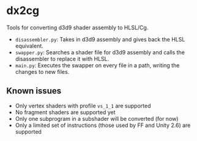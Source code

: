 # dx2cg
Tools for converting d3d9 shader assembly to HLSL/Cg.
- `disassembler.py`: Takes in d3d9 assembly and gives back the HLSL equivalent.
- `swapper.py`: Searches a shader file for d3d9 assembly and calls the disassembler to replace it with HLSL.
- `main.py`: Executes the swapper on every file in a path, writing the changes to new files.

## Known issues
- Only vertex shaders with profile `vs_1_1` are supported
- No fragment shaders are supported yet
- Only one subprogram in a subshader will be converted (for now)
- Only a limited set of instructions (those used by FF and Unity 2.6) are supported
